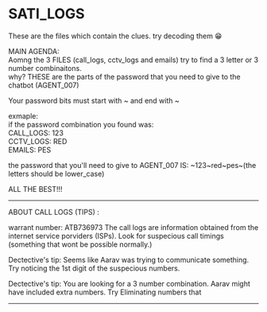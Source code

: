 # SATI_LOGS
These are the files which contain the clues. try decoding them 😁<br>

MAIN AGENDA: <br>
Aomng the 3 FILES (call_logs, cctv_logs and emails) try to find a 3 letter or 3 number combinaitons.<br>
why? THESE are the parts of the password that you need to give to the chatbot (AGENT_007) <br>

Your password bits must start with ~ and end with ~ <br>

exmaple: <br>
if the password combination you found was: <br>
CALL_LOGS: 123<br>
CCTV_LOGS: RED<br>
EMAILS: PES<br>

the password that you'll need to give to AGENT_007 IS: \~123\~red\~pes\~(the letters should be lower_case)<br>

ALL THE BEST!!! <br>
____________________________________________________________________________________________________________________________________________________________
ABOUT CALL LOGS (TIPS) : 

warrant number: ATB736973
The call logs are information obtained from the internet service porviders (ISPs). Look for suspecious call timings (something that wont be possible normally.)

Dectective's tip: Seems like Aarav was trying to communicate something. Try noticing the 1st digit of the suspecious numbers. 

Dectective's tip: You are looking for a 3 number combination. Aarav might have included extra numbers. Try Eliminating numbers that
____________________________________________________________________________________________________________________________________________________________
